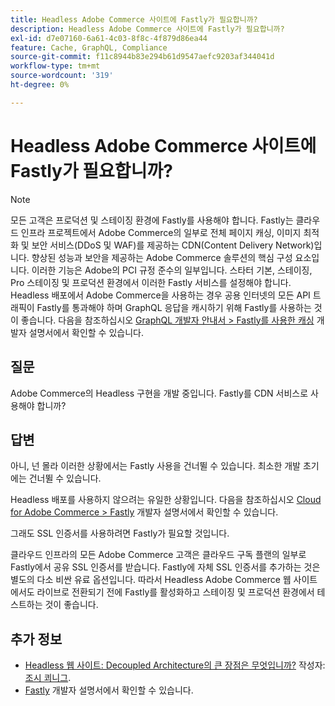 ```yaml
---
title: Headless Adobe Commerce 사이트에 Fastly가 필요합니까?
description: Headless Adobe Commerce 사이트에 Fastly가 필요합니까?
exl-id: d7e07160-6a61-4c03-8f8c-4f879d86ea44
feature: Cache, GraphQL, Compliance
source-git-commit: f11c8944b83e294b61d9547aefc9203af344041d
workflow-type: tm+mt
source-wordcount: '319'
ht-degree: 0%

---
```


# Headless Adobe Commerce 사이트에 Fastly가 필요합니까?

>[!NOTE]
>
>모든 고객은 프로덕션 및 스테이징 환경에 Fastly를 사용해야 합니다. Fastly는 클라우드 인프라 프로젝트에서 Adobe Commerce의 일부로 전체 페이지 캐싱, 이미지 최적화 및 보안 서비스(DDoS 및 WAF)를 제공하는 CDN(Content Delivery Network)입니다. 향상된 성능과 보안을 제공하는 Adobe Commerce 솔루션의 핵심 구성 요소입니다. 이러한 기능은 Adobe의 PCI 규정 준수의 일부입니다. 스타터 기본, 스테이징, Pro 스테이징 및 프로덕션 환경에서 이러한 Fastly 서비스를 설정해야 합니다. Headless 배포에서 Adobe Commerce을 사용하는 경우 공용 인터넷의 모든 API 트래픽이 Fastly를 통과해야 하며 GraphQL 응답을 캐시하기 위해 Fastly를 사용하는 것이 좋습니다. 다음을 참조하십시오 [GraphQL 개발자 안내서 > Fastly를 사용한 캐싱](https://devdocs.magento.com/guides/v2.3/graphql/caching.html#caching-with-fastly) 개발자 설명서에서 확인할 수 있습니다.

## **질문**

Adobe Commerce의 Headless 구현을 개발 중입니다. Fastly를 CDN 서비스로 사용해야 합니까?

## **답변**

아니, 넌 몰라 이러한 상황에서는 Fastly 사용을 건너뛸 수 있습니다. 최소한 개발 초기에는 건너뛸 수 있습니다.

Headless 배포를 사용하지 않으려는 유일한 상황입니다.
다음을 참조하십시오 [Cloud for Adobe Commerce > Fastly](https://devdocs.magento.com/cloud/cdn/cloud-fastly.html) 개발자 설명서에서 확인할 수 있습니다.

그래도 SSL 인증서를 사용하려면 Fastly가 필요할 것입니다.

클라우드 인프라의 모든 Adobe Commerce 고객은 클라우드 구독 플랜의 일부로 Fastly에서 공유 SSL 인증서를 받습니다. Fastly에 자체 SSL 인증서를 추가하는 것은 별도의 다소 비싼 유료 옵션입니다. 따라서 Headless Adobe Commerce 웹 사이트에서도 라이브로 전환되기 전에 Fastly를 활성화하고 스테이징 및 프로덕션 환경에서 테스트하는 것이 좋습니다.

## 추가 정보

* [Headless 웹 사이트: Decoupled Architecture의 큰 장점은 무엇입니까?](https://pantheon.io/blog/headless-websites-whats-big-deal-decoupled-architecture) 작성자: [조시 쾨니그](https://pantheon.io/team/josh-koenig).
* [Fastly](https://devdocs.magento.com/cloud/cdn/cloud-fastly.html) 개발자 설명서에서 확인할 수 있습니다.
